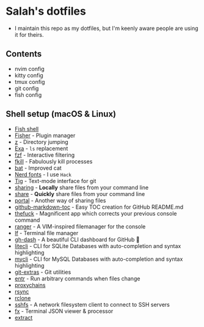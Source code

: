 # Salah's dotfiles

- I maintain this repo as my dotfiles, but I'm keenly aware people are using it for theirs.

## Contents

- nvim config
- kitty config
- tmux config
- git config
- fish config

## Shell setup (macOS & Linux)

- [Fish shell](https://fishshell.com/)
- [Fisher](https://github.com/jorgebucaran/fisher) - Plugin manager
- [z](https://github.com/ajeetdsouza/zoxide) - Directory jumping
- [Exa](https://github.com/ogham/exa) - `ls` replacement
- [fzf](https://github.com/jethrokuan/fzf) - Interactive filtering
- [fkill](https://github.com/sindresorhus/fkill) - Fabulously kill processes
- [bat](https://github.com/sharkdp/bat) - Improved cat
- [Nerd fonts](https://github.com/ryanoasis/nerd-fonts) - I use `Hack`
- [Tig](https://github.com/jonas/tig) - Text-mode interface for git
- [sharing](https://github.com/parvardegr/sharing) - **Locally** share files from your command line
- [share](https://github.com/marionebl/share-cli) - **Quickly** share files from your command line
- [portal](https://github.com/SpatiumPortae/portal) - Another way of sharing files
- [github-markdown-toc](https://github.com/ekalinin/github-markdown-toc) - Easy TOC creation for GitHub README.md
- [thefuck](https://github.com/nvbn/thefuck) - Magnificent app which corrects your previous console command
- [ranger](https://github.com/ranger/ranger) - A VIM-inspired filemanager for the console
- [lf](https://github.com/gokcehan/lf) - Terminal file manager
- [gh-dash](https://github.com/dlvhdr/gh-dash) - A beautiful CLI dashboard for GitHub 🚀
- [litecli](https://github.com/dbcli/litecli) - CLI for SQLite Databases with auto-completion and syntax highlighting
- [mycli](https://github.com/dbcli/mycli) - CLI for MySQL Databases with auto-completion and syntax highlighting
- [git-extras](https://github.com/tj/git-extras) - Git utilities
- [entr](https://github.com/eradman/entr) - Run arbitrary commands when files change
- [proxychains](https://github.com/haad/proxychains)
- [rsync](https://github.com/WayneD/rsync)
- [rclone](https://github.com/rclone/rclone)
- [sshfs](https://github.com/libfuse/sshfs) - A network filesystem client to connect to SSH servers
- [fx](https://github.com/antonmedv/fx) - Terminal JSON viewer & processor
- [extract](https://github.com/xvoland/Extract)
